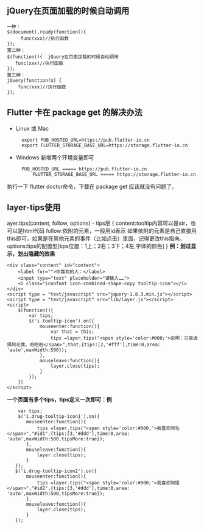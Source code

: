 ## jQuery在页面加载的时候自动调用
	一种：
	$(document).ready(function(){  
	     func(xxx)//执行函数
	});  
	第二种：
	$(function(){  jQuery在页面加载的时候自动调用
	   func(xxx)//执行函数
	});  
	第三种：
	jQuery(function($) {  
	    func(xxx)//执行函数
	});  
## Flutter 卡在 package get 的解决办法
* Linux 或 Mac

		export PUB_HOSTED_URL=https://pub.flutter-io.cn
		export FLUTTER_STORAGE_BASE_URL=https://storage.flutter-io.cn

* Windows
新增两个环境变量即可
	

	    PUB_HOSTED_URL ===== https://pub.flutter-io.cn
	    	FLUTTER_STORAGE_BASE_URL ===== https://storage.flutter-io.cn
执行一下 flutter doctor命令，下载在 package get 应该就没有问题了。

## layer-tips使用
ayer.tips(content, follow, options) - tips层
{
content:tooltip内容可以是str，也可以是html代码
follow:依附的元素，一般用id表示
如果依附的元素是自己直接用this即可，如果是在其他元素的事件（比如点击）里面，记得更改this指向。
options:tips的配置型[tips位置：1上；2右；3下；4左,字体的颜色]
}
**例：划过显示，划出隐藏的效果**

    <div class="content" id="content">
        <label for="">你喜欢的人：</label>
        <input type="text" placeholder="请输入……">
        <i class="iconfont icon-combined-shape-copy tooltip-icon"></i>
    </div>
    <script type = "text/javascript" src="jquery-1.8.3.min.js"></script>
    <script type = "text/javascript" src="lib/layer.js"></script>
    <script>
        $(function(){
            var tips;
            $('i.tooltip-icon').on({
                mouseenter:function(){
                    var that = this;
                    tips =layer.tips("<span style='color:#000;'>说明：只能选择阿毛我，哈哈哈</span>",that,{tips:[2,'#fff'],time:0,area: 'auto',maxWidth:500});
                },
                mouseleave:function(){
                    layer.close(tips);
                }
            });
        })
    </script>

**一个页面有多个tips，tips定义一次即可：例**

	    var tips;
		$('i.drug-tooltip-icon1').on({
	       mouseenter:function(){
	           tips =layer.tips("<span style='color:#000;'>我喜欢阿毛</span>","#id1",{tips:[3,'#ddd'],time:0,area: 'auto',maxWidth:500,tipsMore:true});
	       },
	       mouseleave:function(){
	           layer.close(tips);
	       }
	   });
	   $('i.drug-tooltip-icon2').on({
	       mouseenter:function(){
	           tips =layer.tips("<span style='color:#000;'>我喜欢阿怪</span>","#id2",{tips:[3,'#ddd'],time:0,area: 'auto',maxWidth:500,tipsMore:true});
	       },
	       mouseleave:function(){
	           layer.close(tips);
	       }
	   });
